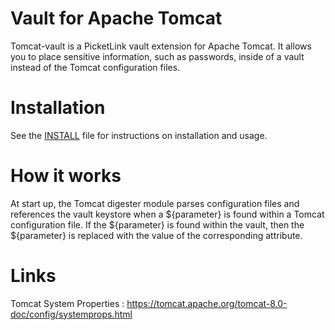 # Vault for Apache Tomcat
Tomcat-vault is a PicketLink vault extension for Apache Tomcat. It allows you to place sensitive information, such as passwords, inside of a vault instead of the Tomcat configuration files.

# Installation
See the [INSTALL](./INSTALL.md) file for instructions on installation and usage.

# How it works
At start up, the Tomcat digester module parses configuration files and references the vault keystore when a ${parameter} is found within a Tomcat configuration file. If the ${parameter} is found within the vault, then the ${parameter} is replaced with the value of the corresponding attribute.

# Links
Tomcat System Properties :
https://tomcat.apache.org/tomcat-8.0-doc/config/systemprops.html
